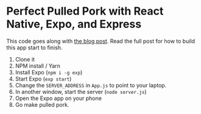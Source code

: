 # Perfect Pulled Pork with React Native, Expo, and Express

This code goes along with [the blog post](). Read the full post for how to build this app start to finish.

1. Clone it
2. NPM install / Yarn
3. Install Expo (`npm i -g exp`)
4. Start Expo (`exp start`)
5. Change the `SERVER_ADDRESS` in `App.js` to point to your laptop.
5. In another window, start the server (`node server.js`)
6. Open the Expo app on your phone
7. Go make pulled pork.
